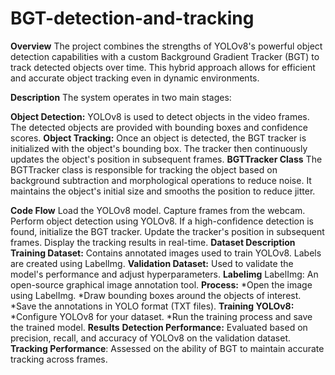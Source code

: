 # BGT-detection-and-tracking
**Overview**
The project combines the strengths of YOLOv8's powerful object detection capabilities with a custom Background Gradient Tracker (BGT) to track detected objects over time. This hybrid approach allows for efficient and accurate object tracking even in dynamic environments.

**Description**
The system operates in two main stages:

**Object Detection:** YOLOv8 is used to detect objects in the video frames. The detected objects are provided with bounding boxes and confidence scores.
**Object Tracking:** Once an object is detected, the BGT tracker is initialized with the object's bounding box. The tracker then continuously updates the object's position in subsequent frames.
**BGTTracker Class**
The BGTTracker class is responsible for tracking the object based on background subtraction and morphological operations to reduce noise. It maintains the object's initial size and smooths the position to reduce jitter.

**Code Flow**
Load the YOLOv8 model.
Capture frames from the webcam.
Perform object detection using YOLOv8.
If a high-confidence detection is found, initialize the BGT tracker.
Update the tracker's position in subsequent frames.
Display the tracking results in real-time.
**Dataset Description**
**Training Dataset:** Contains annotated images used to train YOLOv8. Labels are created using LabelImg.
**Validation Dataset:** Used to validate the model's performance and adjust hyperparameters.
**Labelimg**
LabelImg: An open-source graphical image annotation tool.
**Process:**
*Open the image using LabelImg.
*Draw bounding boxes around the objects of interest.
*Save the annotations in YOLO format (TXT files).
**Training YOLOv8:**
*Configure YOLOv8 for your dataset.
*Run the training process and save the trained model.
**Results**
**Detection Performance:** Evaluated based on precision, recall, and accuracy of YOLOv8 on the validation dataset.
**Tracking Performance**: Assessed on the ability of BGT to maintain accurate tracking across frames.


